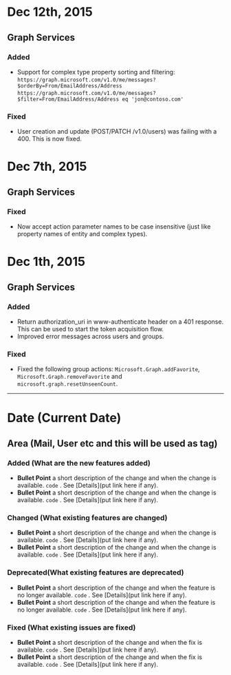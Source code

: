 # Dec 12th, 2015

## Graph Services
### Added
* Support for complex type property sorting and filtering: `https://graph.microsoft.com/v1.0/me/messages?$orderBy=From/EmailAddress/Address`
`https://graph.microsoft.com/v1.0/me/messages?$filter=From/EmailAddress/Address eq 'jon@contoso.com'`

### Fixed
* User creation and update (POST/PATCH /v1.0/users) was failing with a 400.  This is now fixed.

# Dec 7th, 2015

## Graph Services
### Fixed
* Now accept action parameter names to be case insensitive (just like property names of entity and complex types).

# Dec 1th, 2015

## Graph Services
### Added
* Return authorization_uri in www-authenticate header on a 401 response.  This can be used to start the token acquisition flow. 
* Improved error messages across users and groups.

### Fixed
* Fixed the following group actions: `Microsoft.Graph.addFavorite`, `Microsoft.Graph.removeFavorite` and `microsoft.graph.resetUnseenCount`.




--------------------------------------------------------------------------------
# Date (Current Date)
## Area (Mail, User etc and this will be used as tag)
### Added (What are the new features added)
* **Bullet Point** a short description of the change and when the change is available. `code` . See [Details](put link here if any).
*	**Bullet Point** a short description of the change and when the change is available. `code` . See [Details](put link here if any).
	
### Changed (What existing features are changed)
* **Bullet Point** a short description of the change and when the change is available. `code` . See [Details](put link here if any).
*	**Bullet Point** a short description of the change and when the change is available. `code` . See [Details](put link here if any).
	
### Deprecated(What existing features are deprecated)
* **Bullet Point** a short description of the change and when the feature is no longer available. `code` . See [Details](put link here if any).
* **Bullet Point** a short description of the change and when the feature is no longer available. `code` . See [Details](put link here if any).

### Fixed (What existing issues are fixed)
* **Bullet Point** a short description of the change and when the fix is available. `code` . See [Details](put link here if any).
* **Bullet Point** a short description of the change and when the fix is available. `code` . See [Details](put link here if any).
